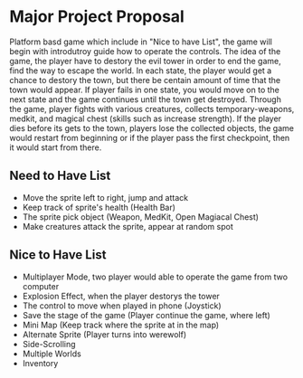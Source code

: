 # Major Project Proposal
Platform basd game which include in "Nice to have List", the game will begin with introdutroy guide how to operate the controls. The idea of the game, the player have to destory the evil tower in order to end the game, find the way to escape the world. In each state, the player would get a chance to destory the town, but there be centain amount of time that the town would appear. If player fails in one state, you would move on to the next state and the game continues until the town get destroyed. Through the game, player fights with various creatures, collects temporary-weapons, medkit, and magical chest (skills such as increase strength). If the player dies before its gets to the town, players lose the collected objects, the game would restart from beginning or if the player pass the first checkpoint, then it would start from there.

## Need to Have List
- Move the sprite left to right, jump and attack
- Keep track of sprite's health (Health Bar)
- The sprite pick object (Weapon, MedKit, Open Magiacal Chest)
- Make creatures attack the sprite, appear at random spot 

## Nice to Have List
- Multiplayer Mode, two player would able to operate the game from two computer
- Explosion Effect, when the player destorys the tower
- The control to move when played in phone (Joystick)
- Save the stage of the game (Player continue the game, where left) 
- Mini Map (Keep track where the sprite at in the map)
- Alternate Sprite (Player turns into werewolf)
- Side-Scrolling
- Multiple Worlds
- Inventory